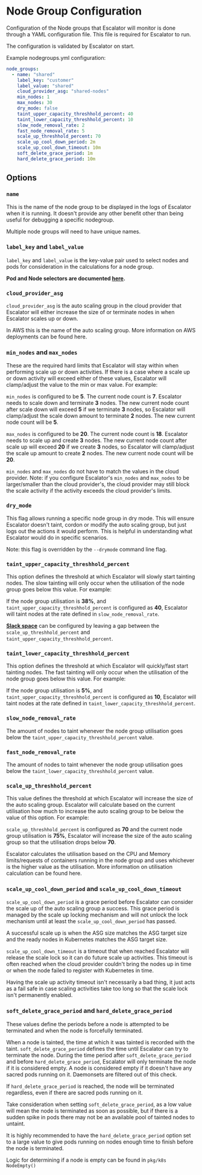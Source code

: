 # Node Group Configuration

Configuration of the Node groups that Escalator will monitor is done through a YAML configuration file. This file is
required for Escalator to run. 

The configuration is validated by Escalator on start.

Example nodegroups.yml configuration:

```yaml
node_groups:
  - name: "shared"
    label_key: "customer"
    label_value: "shared"
    cloud_provider_asg: "shared-nodes"
    min_nodes: 1
    max_nodes: 30
    dry_mode: false
    taint_upper_capacity_threshhold_percent: 40
    taint_lower_capacity_threshhold_percent: 10
    slow_node_removal_rate: 2
    fast_node_removal_rate: 5
    scale_up_threshhold_percent: 70
    scale_up_cool_down_period: 2m
    scale_up_cool_down_timeout: 10m
    soft_delete_grace_period: 1m
    hard_delete_grace_period: 10m
```

## Options

### `name`

This is the name of the node group to be displayed in the logs of Escalator when it is running. It doesn't provide
any other benefit other than being useful for debugging a specific nodegroup.

Multiple node groups will need to have unique names.

### `label_key` and `label_value`

`label_key` and `label_value` is the key-value pair used to select nodes and pods for consideration in the calculations 
for a node group.

**Pod and Node selectors are documented [here](../pod-node-selectors.md).**

### `cloud_provider_asg`

`cloud_provider_asg` is the auto scaling group in the cloud provider that Escalator will either increase the size
of or terminate nodes in when Escalator scales up or down.

In AWS this is the name of the auto scaling group. More information on AWS deployments can be found here.

### `min_nodes` and `max_nodes`

These are the required hard limits that Escalator will stay within when performing scale up or down activities. If 
there is a case where a scale up or down activity will exceed either of these values, Escalator will clamp/adjust the 
value to the min or max value. For example:

`min_nodes` is configured to be **5**. The current node count is **7**. Escalator needs to scale down and terminate 
**3** nodes. The new current node count after scale down will exceed **5** if we terminate **3** nodes, so Escalator 
will clamp/adjust the scale down amount to terminate **2** nodes. The new current node count will be **5**.

`max_nodes` is configured to be **20**. The current node count is **18**. Escalator needs to scale up and create 
**3** nodes. The new current node count after scale up will exceed **20** if we create **3** nodes, so Escalator will 
clamp/adjust the scale up amount to create **2** nodes. The new current node count will be **20**.

`min_nodes` and `max_nodes` do not have to match the values in the cloud provider. Note: if you configure Escalator's
`min_nodes` and `max_nodes` to be larger/smaller than the cloud provider's, the cloud provider may still block the scale
activity if the activity exceeds the cloud provider's limits.

### `dry_mode`

This flag allows running a specific node group in dry mode. This will ensure Escalator doesn't taint, cordon or modify
the auto scaling group, but just logs out the actions it would perform. This is helpful in understanding what
Escalator would do in specific scenarios.

Note: this flag is overridden by the `--drymode` command line flag.

### `taint_upper_capacity_threshhold_percent`

This option defines the threshold at which Escalator will slowly start tainting nodes. The slow tainting will only occur
when the utilisation of the node group goes below this value. For example:

If the node group utilisation is **38%**, and `taint_upper_capacity_threshhold_percent` is configured as **40**,
Escalator will taint nodes at the rate defined in `slow_node_removal_rate`.

[**Slack space**]() can be configured by leaving a gap between the `scale_up_threshhold_percent` and 
`taint_upper_capacity_threshhold_percent`.

### `taint_lower_capacity_threshhold_percent`

This option defines the threshold at which Escalator will quickly/fast start tainting nodes. The fast tainting will only
occur when the utilisation of the node group goes below this value. For example:

If the node group utilisation is **5%**, and `taint_upper_capacity_threshhold_percent` is configured as **10**,
Escalator will taint nodes at the rate defined in `taint_lower_capacity_threshhold_percent`.

### `slow_node_removal_rate`

The amount of nodes to taint whenever the node group utilisation goes below the 
`taint_upper_capacity_threshhold_percent` value.

### `fast_node_removal_rate`

The amount of nodes to taint whenever the node group utilisation goes below the 
`taint_lower_capacity_threshhold_percent` value.

### `scale_up_threshhold_percent`

This value defines the threshold at which Escalator will increase the size of the auto scaling group. Escalator will
calculate based on the current utilisation how much to increase the auto scaling group to be below the value of this
option. For example:

`scale_up_threshhold_percent` is configured as **70** and the current node group utilisation is **75%**, Escalator will
increase the size of the auto scaling group so that the utilisation drops below **70**.

Escalator calculates the utilisation based on the CPU and Memory limits/requests of containers running in the node
group and uses whichever is the higher value as the utilisation. More information on utilisation calculation can be
found here.

### `scale_up_cool_down_period` and `scale_up_cool_down_timeout`

`scale_up_cool_down_period` is a grace period before Escalator can consider the scale up of the auto scaling group
a success. This grace period is managed by the scale up locking mechanism and will not unlock the lock mechanism until
at least the `scale_up_cool_down_period` has passed.

A successful scale up is when the ASG size matches the ASG target size and the ready nodes in Kubernetes matches the
ASG target size.

`scale_up_cool_down_timeout` is a timeout that when reached Escalator will release the scale lock so it can do future
scale up activities. This timeout is often reached when the cloud provider couldn't bring the nodes up in time or when
the node failed to register with Kubernetes in time.

Having the scale up activity timeout isn't necessarily a bad thing, it just acts as a fail safe in case scaling 
activities take too long so that the scale lock isn't permanently enabled.

### `soft_delete_grace_period` and `hard_delete_grace_period`

These values define the periods before a node is attempted to be terminated and when the node is forcefully terminated.

When a node is tainted, the time at which it was tainted is recorded with the taint. `soft_delete_grace_period` defines
the time until Escalator can try to terminate the node. During the time period after `soft_delete_grace_period` and
before `hard_delete_grace_period`, Escalator will only terminate the node if it is considered empty. A node is
considered empty if it doesn't have any sacred pods running on it. Daemonsets are filtered out of this check.

If `hard_delete_grace_period` is reached, the node will be terminated regardless, even if there are sacred pods 
running on it.

Take consideration when setting `soft_delete_grace_period`, as a low value will mean the node is terminated as soon as
possible, but if there is a sudden spike in pods there may not be an available pool of tainted nodes to untaint.

It is highly recommended to have the `hard_delete_grace_period` option set to a large value to give pods running on 
nodes enough time to finish before the node is terminated. 

Logic for determining if a node is empty can be found in `pkg/k8s` `NodeEmpty()`
